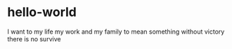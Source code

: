 # hello-world
I want to my life my work and my family to mean something
without victory there is no survive
